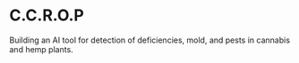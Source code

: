 # C.C.R.O.P
Building an AI tool for detection of deficiencies, mold, and pests in cannabis and hemp plants.
